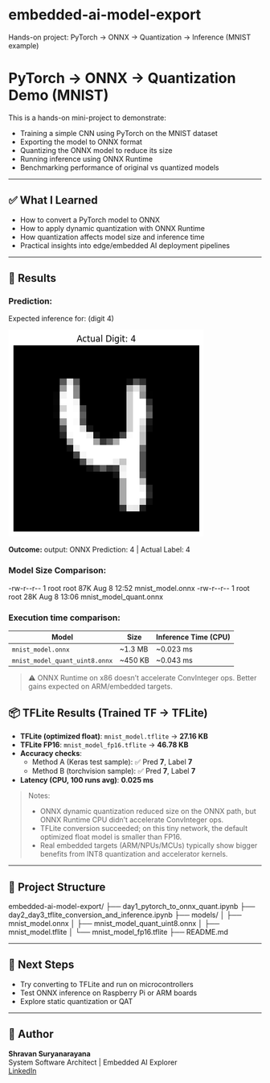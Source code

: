 # embedded-ai-model-export
Hands-on project: PyTorch → ONNX → Quantization → Inference (MNIST example)

# PyTorch → ONNX → Quantization Demo (MNIST)

This is a hands-on mini-project to demonstrate:
- Training a simple CNN using PyTorch on the MNIST dataset
- Exporting the model to ONNX format
- Quantizing the ONNX model to reduce its size
- Running inference using ONNX Runtime
- Benchmarking performance of original vs quantized models

---

## ✅ What I Learned

- How to convert a PyTorch model to ONNX
- How to apply dynamic quantization with ONNX Runtime
- How quantization affects model size and inference time
- Practical insights into edge/embedded AI deployment pipelines

---

## 🧪 Results

### Prediction:
Expected inference for: (digit 4)

![Digit Prediction](./real_digit.png)


**Outcome:**
output: ONNX Prediction: 4 | Actual Label: 4

### Model Size Comparison:

-rw-r--r-- 1 root root 87K Aug  8 12:52 mnist_model.onnx
-rw-r--r-- 1 root root 28K Aug  8 13:06 mnist_model_quant.onnx

### Execution time comparison:

| Model                 | Size     | Inference Time (CPU) |
|----------------------|----------|-----------------------|
| `mnist_model.onnx`   | ~1.3 MB  | ~0.023 ms             |
| `mnist_model_quant_uint8.onnx` | ~450 KB | ~0.043 ms  |

> ⚠️ ONNX Runtime on x86 doesn’t accelerate ConvInteger ops. Better gains expected on ARM/embedded targets.

## 📦 TFLite Results (Trained TF → TFLite)

- **TFLite (optimized float)**: `mnist_model.tflite` → **27.16 KB**
- **TFLite FP16**: `mnist_model_fp16.tflite` → **46.78 KB**
- **Accuracy checks**:
  - Method A (Keras test sample): ✅ Pred **7**, Label **7**
  - Method B (torchvision sample): ✅ Pred **7**, Label **7**
- **Latency (CPU, 100 runs avg)**: **0.025 ms**

> Notes:
> - ONNX dynamic quantization reduced size on the ONNX path, but ONNX Runtime CPU didn’t accelerate ConvInteger ops.
> - TFLite conversion succeeded; on this tiny network, the default optimized float model is smaller than FP16.
> - Real embedded targets (ARM/NPUs/MCUs) typically show bigger benefits from INT8 quantization and accelerator kernels.


---

## 📂 Project Structure

embedded-ai-model-export/
├── day1_pytorch_to_onnx_quant.ipynb
├── day2_day3_tflite_conversion_and_inference.ipynb
├── models/
│   ├── mnist_model.onnx
│   ├── mnist_model_quant_uint8.onnx
│   ├── mnist_model.tflite
│   └── mnist_model_fp16.tflite
├── README.md


---

## 🚀 Next Steps

- Try converting to TFLite and run on microcontrollers
- Test ONNX inference on Raspberry Pi or ARM boards
- Explore static quantization or QAT

---

## 🧠 Author

**Shravan Suryanarayana**  
System Software Architect | Embedded AI Explorer  
[LinkedIn](https://linkedin.com/in/shravansurya)
